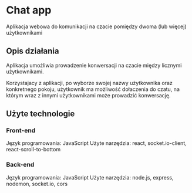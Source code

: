 
# Chat app

Aplikacja webowa do komunikacji na czacie pomiędzy dwoma (lub więcej) użytkownikami

## Opis działania

Aplikacja umożliwia prowadzenie konwersacji na czacie między licznymi użytkownikami.

Korzystajacy z aplikacji, po wyborze swojej nazwy użytkownika oraz konkretnego pokoju, użytkownik ma możliwość dołaczenia do czatu, na którym wraz z innymi użytkownikami może prowadzić konwersację.

## Użyte technologie

### Front-end

Język programowania: JavaScript
Użyte narzędzia: react, socket.io-client, react-scroll-to-bottom

### Back-end

Język programowania: JavaScript
Użyte narzędzia: node.js, express, nodemon, socket.io, cors





